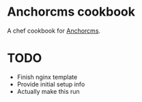 # Anchorcms cookbook
A chef cookbook for [Anchorcms](http://www.anchorcms.com).
# TODO

- Finish nginx template
- Provide initial setup info
- Actually make this run
